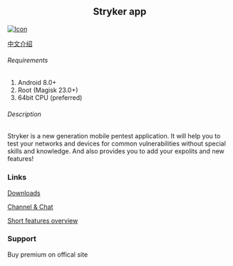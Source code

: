 ## <center> Stryker app</center>
[![Icon](https://zalex.dev/icon.ico "Icon")](https://zalex.dev "Icon")

[中文介绍](./docs/zh-CN/README.md)
###### Requirements

1. Android 8.0+ 
2. Root (Magisk 23.0+)
3. 64bit CPU (preferred)

###### Description

Stryker is a new generation mobile pentest application. It will help you to test your networks and devices for common vulnerabilities without special skills and knowledge. And also provides you to add your expolits and new features!

### Links

[Downloads](https://github.com/stryker-project/app/releases "Releases")

[Channel & Chat](http://t.me/strykerapp "Channel & Chat")

[Short features overview](https://youtu.be/2n6NxE_sGm4 "Short features overview")

### Support

Buy premium on offical site
